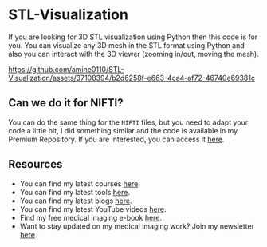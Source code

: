 # STL-Visualization
If you are looking for 3D STL visualization using Python then this code is for you. You can visualize any 3D mesh in the STL format using Python and also you can interact with the 3D viewer (zooming in/out, moving the mesh).

https://github.com/amine0110/STL-Visualization/assets/37108394/b2d6258f-e663-4ca4-af72-46740e69381c

## Can we do it for NIFTI?
You can do the same thing for the `NIFTI` files, but you need to adapt your code a little bit, I did something similar and the code is available in my Premium Repository. If you are interested, you can access it [here](https://www.premium.pycad.co/l/organization).

## Resources
- You can find my latest courses [here](https://github.com/amine0110#-courses).
- You can find my latest tools [here](https://github.com/amine0110#-tools).
- You can find my latest blogs [here](https://pycad.co/).
- You can find my latest YouTube videos [here](https://www.youtube.com/channel/UCdYyILlPlehK4fKS5DiuMXQ).
- Find my free medical imaging e-book [here](https://github.com/amine0110#-medical-imaging-e-book).
- Want to stay updated on my medical imaging work? Join my newsletter [here](https://pycad.co/join-us/).
